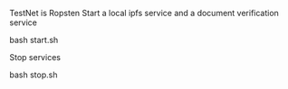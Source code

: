 TestNet is Ropsten
Start a local ipfs service and a document verification service

bash start.sh

Stop services

bash stop.sh